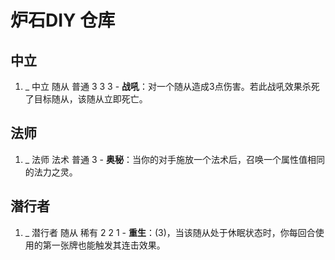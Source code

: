 # 炉石DIY 仓库

## 中立

1. _ 中立 随从 普通 3 3 3 - **战吼**：对一个随从造成3点伤害。若此战吼效果杀死了目标随从，该随从立即死亡。

## 法师

1. _ 法师 法术 普通 3 - **奥秘**：当你的对手施放一个法术后，召唤一个属性值相同的法力之灵。

## 潜行者

1. _ 潜行者 随从 稀有 2 2 1 - **重生**：(3)，当该随从处于休眠状态时，你每回合使用的第一张牌也能触发其连击效果。
